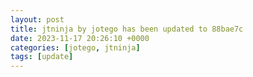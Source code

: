 ```yaml
---
layout: post
title: jtninja by jotego has been updated to 88bae7c
date: 2023-11-17 20:26:10 +0000
categories: [jotego, jtninja]
tags: [update]
---
```


